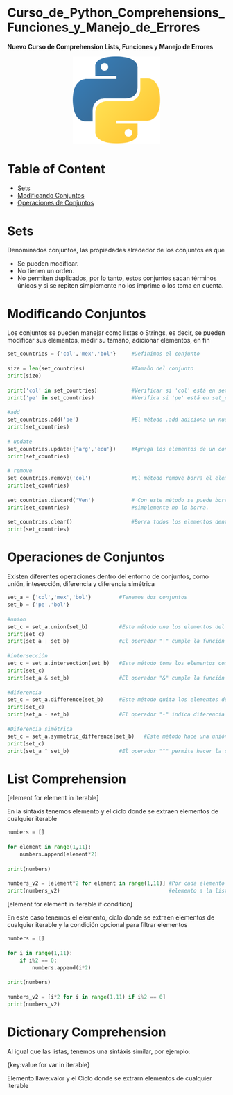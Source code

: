 # Curso_de_Python_Comprehensions_Funciones_y_Manejo_de_Errores

**Nuevo Curso de Comprehension Lists, Funciones y Manejo de Errores**

<p align="center"><img width=40% src="./pictures/python_logo.png"></p>

# Table of Content 

- [Sets](#sets)
- [Modificando Conjuntos](#modificando-conjuntos)
- [Operaciones de Conjuntos](#operaciones-de-conjuntos)

# Sets

Denominados conjuntos, las propiedades alrededor de los conjuntos es que

* Se pueden modificar.
* No tienen un orden.
* No permiten duplicados, por lo tanto, estos conjuntos sacan términos únicos y si se repiten simplemente
no los imprime o los toma en cuenta. 

# Modificando Conjuntos 

Los conjuntos se pueden manejar como listas o Strings, es decir, se pueden modificar sus elementos, medir 
su tamaño, adicionar elementos, en fin 

```Python
set_countries = {'col','mex','bol'}     #Definimos el conjunto

size = len(set_countries)               #Tamaño del conjunto
print(size)

print('col' in set_countries)           #Verificar si 'col' está en set_countries, imprime True, porque se cumple la conidición 
print('pe' in set_countries)            #Verifica si 'pe' está en set_countries, imprime False, debido a que no cumple la condición

#add
set_countries.add('pe')                 #El método .add adiciona un nuevo elemento 
print(set_countries)

# update 
set_countries.update({'arg','ecu'})     #Agrega los elementos de un conjunto al conjunto anterior
print(set_countries)

# remove 
set_countries.remove('col')             #El método remove borra el elemento col 
print(set_countries)

set_countries.discard('Ven')            # Con este método se puede borrar elementos, si el elemento no existe
print(set_countries)                    #simplemente no lo borra. 

set_countries.clear()                   #Borra todos los elementos dentro del conjunto 
print(set_countries)

```
# Operaciones de Conjuntos 

Existen diferentes operaciones dentro del entorno de conjuntos, como unión, intesección, diferencia y diferencia simétrica

```Python
set_a = {'col','mex','bol'}         #Tenemos dos conjuntos
set_b = {'pe','bol'}

#union
set_c = set_a.union(set_b)          #Este método une los elementos del conjunto a con el conjunto b
print(set_c)
print(set_a | set_b)                #El operador "|" cumple la función de unir los conjuntos 

#intersección
set_c = set_a.intersection(set_b)   #Este método toma los elementos comúnes entre ambos conjuntos
print(set_c)
print(set_a & set_b)                #El operador "&" cumple la función de intersección

#diferencia
set_c = set_a.difference(set_b)     #Este método quita los elementos de b presentes en a
print(set_c)
print(set_a - set_b)                #El operador "-" indica diferencia 

#Diferencia simétrica 
set_c = set_a.symmetric_difference(set_b)   #Este método hace una unión sin los elementos que coinciden en común
print(set_c)
print(set_a ^ set_b)                #El operador "^" permite hacer la diferencia simétrica
```

# List Comprehension

[element for element in iterable]

En la sintáxis tenemos elemento y el ciclo donde se extraen elementos de cualquier iterable

```Python
numbers = []

for element in range(1,11):
    numbers.append(element*2)
    
print(numbers)

numbers_v2 = [element*2 for element in range(1,11)] #Por cada elemento del iterable se está agregando un 
print(numbers_v2)                                   #elemento a la lista
```

[element for element in iterable if condition]

En este caso tenemos el elemento, ciclo donde se extraen elementos de cualquier iterable y la condición opcional para filtrar elementos 

```Python
numbers = []

for i in range(1,11):
    if i%2 == 0:
        numbers.append(i*2)

print(numbers)

numbers_v2 = [i*2 for i in range(1,11) if i%2 == 0]
print(numbers_v2)
```

# Dictionary Comprehension

Al igual que las listas, tenemos una sintáxis similar, por ejemplo:

{key:value for var in iterable}

Elemento llave:valor y el Ciclo donde se extrarn elementos de cualquier iterable 

